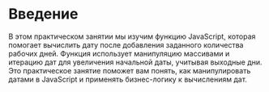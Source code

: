 # Введение

В этом практическом занятии мы изучим функцию JavaScript, которая помогает вычислить дату после добавления заданного количества рабочих дней. Функция использует манипуляцию массивами и итерацию дат для увеличения начальной даты, учитывая выходные дни. Это практическое занятие поможет вам понять, как манипулировать датами в JavaScript и применять бизнес-логику к вычислениям дат.
